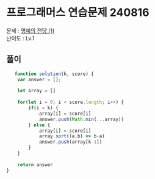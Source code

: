 # 프로그래머스 연습문제 240816

문제 : [명예의 전당 (1)](https://school.programmers.co.kr/learn/courses/30/lessons/138477)  
난이도 : Lv.1

## 풀이

``` javascript
   function solution(k, score) {
    var answer = [];
    
    let array = []
    
    for(let i = 0; i < score.length; i++) {
        if(i < k) {
            array[i] = score[i]
            answer.push(Math.min(...array))
        } else {
            array[i] = score[i]
            array.sort((a,b) => b-a)
            answer.push(array[k-1])
        }
    }
    
    return answer
}


```
